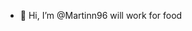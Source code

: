 - 👋 Hi, I’m @Martinn96
will work for food

<!---
Martinn96/Martinn96 is a ✨ special ✨ repository because its `README.md` (this file) appears on your GitHub profile.
You can click the Preview link to take a look at your changes.
--->
